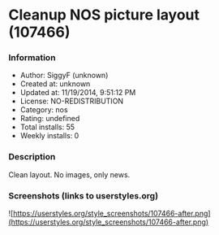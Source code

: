 # Cleanup NOS picture layout (107466)

### Information
- Author: SiggyF (unknown)
- Created at: unknown
- Updated at: 11/19/2014, 9:51:12 PM
- License: NO-REDISTRIBUTION
- Category: nos
- Rating: undefined
- Total installs: 55
- Weekly installs: 0


### Description
Clean layout. No images, only news.


### Screenshots (links to userstyles.org)
![https://userstyles.org/style_screenshots/107466-after.png](https://userstyles.org/style_screenshots/107466-after.png)


